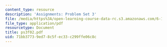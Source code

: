 ```yaml
---
content_type: resource
description: 'Assignments: Problem Set 3'
file: /media/https%3A/open-learning-course-data-rc.s3.amazonaws.com/6-111-introductory-digital-systems-laboratory-fall-2002/71bb37739ed78c5fec33c299ffe06c8c_ps3f02.pdf
file_type: application/pdf
resourcetype: Document
title: ps3f02.pdf
uid: 71bb3773-9ed7-8c5f-ec33-c299ffe06c8c
---
```

